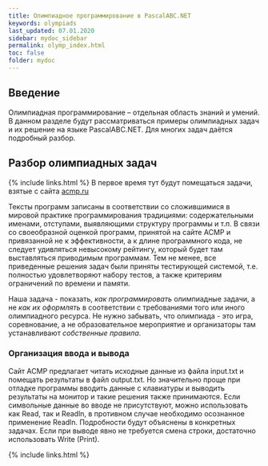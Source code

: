 ```yaml
---
title: Олимпиадное программирование в PascalABC.NET
keywords: olympiads
last_updated: 07.01.2020
sidebar: mydoc_sidebar
permalink: olymp_index.html
toc: false
folder: mydoc
---
```


## Введение

Олимпиадная программирование – отдельная область знаний и умений. В данном разделе будут рассматриваться примеры олимпиадных задач и их решение на языке PascalABC.NET. Для многих задач даётся подробный разбор.


## Разбор олимпиадных задач

{% include links.html %}
В первое время тут будут помещаться задачи, взятые с сайта [acmp.ru](https://acmp.ru)

Тексты программ записаны в соответствии со сложившимися в мировой практике программирования традициями: содержательными именами, отступами, выявляющими структуру программы и т.п. В связи со своеобразной оценкой программ, принятой на сайте ACMP и привязанной не к эффективности, а к длине программного кода, не следует удивляться невысокому рейтингу, который будет там выставляться приводимым программам. Тем не менее, все приведенные решения задач были приняты тестирующей системой, т.е. полностью удовлетворяют набору тестов, а также критериям ограничений по времени и памяти.

Наша задача - показать, *как программировать* олимпиадные задачи, а не *как их оформлять* в соответствии с требованиями того или иного олимпиадного ресурса. Не нужно забывать, что олимпиада - это игра, соревнование, а не образовательное мероприятие и организаторы там устанавливают *собственные правила*.

### Организация ввода и вывода
Сайт ACMP предлагает читать исходные данные из файла input.txt и помещать результаты в файл output.txt. Но значительно проще при отладке программы вводить данные с клавиатуры и выводить результаты на монитор и такие решения также принимаются. Если символьные данные во вводе не присутствуют, можно использовать как Read, так и Readln, в противном случае необходимо осознанное применение Readln. Подробности будут объяснены в конкретных задачах. Если при выводе явно не требуется смена строки, достаточно использовать Write (Print).


{% include links.html %}
